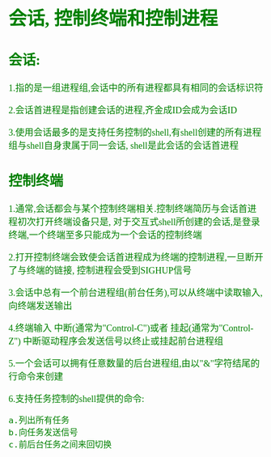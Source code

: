 <font size=4 color=green face="微软雅黑">

# 会话, 控制终端和控制进程

## 会话:

1.指的是一组进程组,会话中的所有进程都具有相同的会话标识符

2.会话首进程是指创建会话的进程,齐金成ID会成为会话ID

3.使用会话最多的是支持任务控制的shell,有shell创建的所有进程组与shell自身隶属于同一会话,
shell是此会话的会话首进程

## 控制终端

1.通常,会话都会与某个控制终端相关.控制终端简历与会话首进程初次打开终端设备只是,
对于交互式shell所创建的会话,是登录终端,一个终端至多只能成为一个会话的控制终端

2.打开控制终端会致使会话首进程成为终端的控制进程,一旦断开了与终端的链接,
控制进程会受到SIGHUP信号

3.会话中总有一个前台进程组(前台任务),可以从终端中读取输入,向终端发送输出

4.终端输入  中断(通常为"Control-C")或者 挂起(通常为"Control-Z")
中断驱动程序会发送信号以终止或挂起前台进程组

5.一个会话可以拥有任意数量的后台进程组,由以"&"字符结尾的行命令来创建

6.支持任务控制的shell提供的命令:

	a.列出所有任务
	b.向任务发送信号
	c.前后台任务之间来回切换
